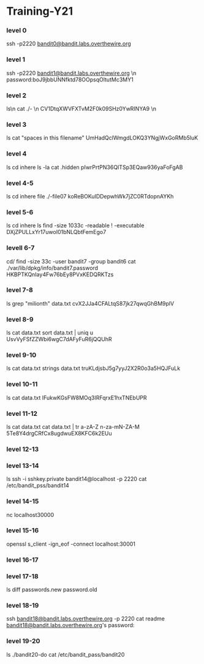 # Training-Y21
### level 0
ssh -p2220 bandit0@bandit.labs.overthewire.org
### level 1
ssh -p2220 bandit1@bandit.labs.overthewire.org \n
password:boJ9jbbUNNfktd78OOpsqOltutMc3MY1
### level 2
ls\n
cat ./- \n
CV1DtqXWVFXTvM2F0k09SHz0YwRINYA9 \n
### level 3
ls
cat "spaces in this filename"
UmHadQclWmgdLOKQ3YNgjWxGoRMb5luK
### level 4
ls
cd inhere
ls -la
cat \.hidden
pIwrPrtPN36QITSp3EQaw936yaFoFgAB
### level 4-5
ls
cd inhere
file ./-file07
koReBOKuIDDepwhWk7jZC0RTdopnAYKh
### level 5-6
 ls
 cd inhere
 ls
 find -size 1033c -readable ! -executable
 DXjZPULLxYr17uwoI01bNLQbtFemEgo7
 ### levell 6-7
 cd/
 find -size 33c -user bandit7 -group bandit6
 cat ./var/lib/dpkg/info/bandit7.password
 HKBPTKQnIay4Fw76bEy8PVxKEDQRKTzs
 ### level 7-8
 ls
 grep "milionth" data.txt
 cvX2JJa4CFALtqS87jk27qwqGhBM9plV
 ### level 8-9
 ls
 cat data.txt
 sort data.txt | uniq u
 UsvVyFSfZZWbi6wgC7dAFyFuR6jQQUhR
 ### level 9-10
 ls
 cat data.txt
 strings data.txt
 truKLdjsbJ5g7yyJ2X2R0o3a5HQJFuLk
 ### level 10-11
 ls
 cat data.txt
 IFukwKGsFW8MOq3IRFqrxE1hxTNEbUPR
 ### level 11-12
 ls
 cat data.txt
 cat data.txt | tr a-zA-Z n-za-mN-ZA-M
 5Te8Y4drgCRfCx8ugdwuEX8KFC6k2EUu
 ### level 12-13
 ### level 13-14
 ls
 ssh -i sshkey.private bandit14@localhost -p 2220
 cat /etc/bandit_pss/bandit14
 ### level 14-15
 nc localhost30000
 ### level 15-16
 openssl s_client -ign_eof -connect localhost:30001
 ### level 16-17
 ### level 17-18
 ls
 diff passwords.new password.old
 ### level 18-19
 ssh bandit18@bandit.labs.overthewire.org -p 2220 cat readme
bandit18@bandit.labs.overthewire.org's password:
### level 19-20
ls
./bandit20-do cat /etc/bandit_pass/bandit20
 
 
 
 
 
